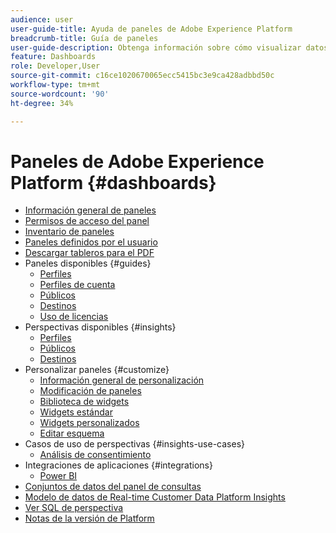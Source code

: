```yaml
---
audience: user
user-guide-title: Ayuda de paneles de Adobe Experience Platform
breadcrumb-title: Guía de paneles
user-guide-description: Obtenga información sobre cómo visualizar datos en Experience Platform a través de paneles personalizables.
feature: Dashboards
role: Developer,User
source-git-commit: c16ce1020670065ecc5415bc3e9ca428adbbd50c
workflow-type: tm+mt
source-wordcount: '90'
ht-degree: 34%

---
```



# Paneles de Adobe Experience Platform {#dashboards}

* [Información general de paneles](home.md)
* [Permisos de acceso del panel](permissions.md)
* [Inventario de paneles](inventory.md)
* [Paneles definidos por el usuario](user-defined-dashboards.md)
* [Descargar tableros para el PDF](download.md)
* Paneles disponibles {#guides}
   * [Perfiles](guides/profiles.md)
   * [Perfiles de cuenta](guides/account-profiles.md)
   * [Públicos](guides/audiences.md)
   * [Destinos](guides/destinations.md)
   * [Uso de licencias](guides/license-usage.md)
* Perspectivas disponibles {#insights}
   * [Perfiles](insights/profiles.md)
   * [Públicos](insights/audiences.md)
   * [Destinos](insights/destinations.md)
* Personalizar paneles {#customize}
   * [Información general de personalización](customize/overview.md)
   * [Modificación de paneles](customize/modify.md)
   * [Biblioteca de widgets](customize/widget-library.md)
   * [Widgets estándar](customize/standard-widgets.md)
   * [Widgets personalizados](customize/custom-widgets.md)
   * [Editar esquema](customize/edit-schema.md)
* Casos de uso de perspectivas {#insights-use-cases}
   * [Análisis de consentimiento](insights-use-cases/consent-analysis.md)
* Integraciones de aplicaciones {#integrations}
   * [Power BI](integrations/power-bi.md)
* [Conjuntos de datos del panel de consultas](query.md)
* [Modelo de datos de Real-time Customer Data Platform Insights](cdp-insights-data-model.md)
* [Ver SQL de perspectiva](view-sql.md)
* [Notas de la versión de Platform](https://experienceleague.adobe.com/docs/experience-platform/release-notes/latest.html?lang=es)